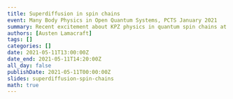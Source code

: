 ```yaml
---
title: Superdiffusion in spin chains
event: Many Body Physics in Open Quantum Systems, PCTS January 2021
summary: Recent excitement about KPZ physics in quantum spin chains at high temperatures
authors: [Austen Lamacraft]
tags: []
categories: []
date: 2021-05-11T13:00:00Z
date_end: 2021-05-11T14:20:00Z
all_day: false
publishDate: 2021-05-11T00:00:00Z
slides: superdiffusion-spin-chains
math: true
---
```


